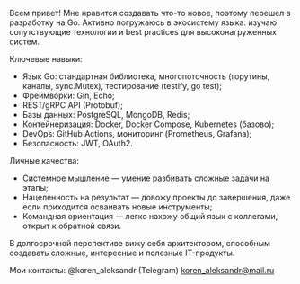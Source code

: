 Всем привет!
Мне нравится создавать что-то новое, поэтому перешел в разработку на Go. Активно погружаюсь в экосистему языка: изучаю сопутствующие технологии и best practices для высоконагруженных систем. 

Ключевые навыки:
- Язык Go: стандартная библиотека, многопоточность (горутины, каналы, sync.Mutex), тестирование (testify, go test);
- Фреймворки: Gin, Echo;
- REST/gRPC API (Protobuf);
- Базы данных: PostgreSQL, MongoDB, Redis;
- Контейнеризация: Docker, Docker Compose, Kubernetes (базово);
- DevOps: GitHub Actions, мониторинг (Prometheus, Grafana);
- Безопасность: JWT, OAuth2.

Личные качества:
- Системное мышление — умение разбивать сложные задачи на этапы;
- Нацеленность на результат — довожу проекты до завершения, даже если приходится осваивать новые инструменты;
- Командная ориентация — легко нахожу общий язык с коллегами, открыт к обратной связи.

В долгосрочной перспективе вижу себя архитектором, способным создавать сложные, интересные и полезные IT-продукты.

Мои контакты:
@koren_aleksandr (Telegram)
koren_aleksandr@mail.ru
